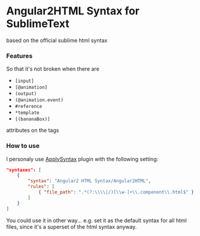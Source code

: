 # Angular2HTML Syntax for SublimeText

based on the official sublime html syntax

### Features

So that it's not broken when there are

- `[input]`
- `[@animation]`
- `(output)`
- `(@animation.event)`
- `#reference`
- `*template`
- `[(bananaBox)]`

attributes on the tags

### How to use

I personaly use [ApplySyntax](https://github.com/facelessuser/ApplySyntax) plugin
with the following setting:

```json
"syntaxes": [
    {
        "syntax": "Angular2 HTML Syntax/Angular2HTML",
        "rules": [
            { "file_path": ".*(?:\\\\|/)[\\w-]+\\.component\\.html$" }
        ]
    }
]
```

You could use it in other way... e.g. set it as the default syntax for all html files, since it's a superset of the html syntax anyway.
